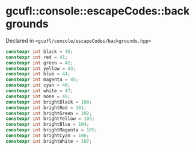 # gcufl::console::escapeCodes::backgrounds
Declared in `<gcufl/console/escapeCodes/backgrounds.hpp>`
```cpp
constexpr int black = 40;
constexpr int red = 41;
constexpr int green = 42;
constexpr int yellow = 43;
constexpr int blue = 44;
constexpr int magenta = 45;
constexpr int cyan = 46;
constexpr int white = 47;
constexpr int none = 49;
constexpr int brightBlack = 100;
constexpr int brightRed = 101;
constexpr int brightGreen = 102;
constexpr int brightYellow = 103;
constexpr int brightBlue = 104;
constexpr int brightMagenta = 105;
constexpr int brightCyan = 106;
constexpr int brightWhite = 107;
```
